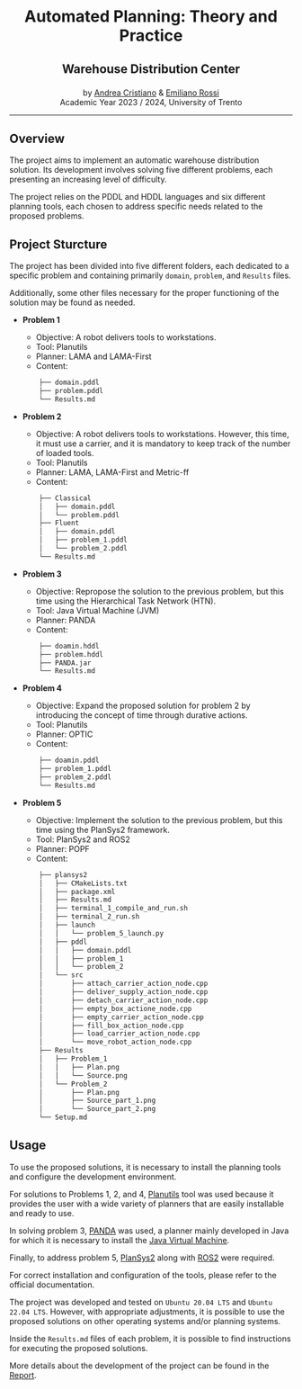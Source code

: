 <div align="center">
	<h1> Automated Planning: Theory and Practice </h1>
</div>

## <p align="center"> Warehouse Distribution Center </p>

<div align="center">
  	by <a href="https://github.com/andy295">Andrea Cristiano</a> & <a href="https://github.com/rossiemiliano">Emiliano Rossi</a>
	<br>
	Academic Year 2023 / 2024, University of Trento
</div>

---

## Overview

The project aims to implement an automatic warehouse distribution solution. Its development involves solving five different problems, each presenting an increasing level of difficulty.

The project relies on the PDDL and HDDL languages and six different planning tools, each chosen to address specific needs related to the proposed problems.

## Project Sturcture

The project has been divided into five different folders, each dedicated to a specific problem and containing primarily `domain`, `problem`, and `Results` files.

Additionally, some other files necessary for the proper functioning of the solution may be found as needed.

- **Problem 1**
	- Objective: A robot delivers tools to workstations.
	- Tool: Planutils
	- Planner: LAMA and LAMA-First
	- Content:
	```bash
		├── domain.pddl
		├── problem.pddl
		└── Results.md
	```

- **Problem 2**
	- Objective: A robot delivers tools to workstations. However, this time, it must use a carrier, and it is mandatory to keep track of the number of loaded tools.
	- Tool: Planutils
	- Planner: LAMA, LAMA-First and Metric-ff
	- Content:
	```bash
		├── Classical
		│   ├── domain.pddl
		│   └── problem.pddl
		├── Fluent
		│   ├── domain.pddl
		│   ├── problem_1.pddl
		│   └── problem_2.pddl
		└── Results.md
	```

- **Problem 3**
	- Objective: Repropose the solution to the previous problem, but this time using the Hierarchical Task Network (HTN).
	- Tool: Java Virtual Machine (JVM)
	- Planner: PANDA
	- Content:
	```bash
		├── doamin.hddl
		├── problem.hddl
		├── PANDA.jar
		└── Results.md
	```

- **Problem 4**
	- Objective: Expand the proposed solution for problem 2 by introducing the concept of time through durative actions.
	- Tool: Planutils
	- Planner: OPTIC
	- Content:
	```bash
		├── doamin.pddl
		├── problem_1.pddl
		├── problem_2.pddl
		└── Results.md
	```

- **Problem 5**
	- Objective: Implement the solution to the previous problem, but this time using the PlanSys2 framework.
	- Tool: PlanSys2 and ROS2
	- Planner: POPF
	- Content:
	```bash
		├── plansys2
		│   ├── CMakeLists.txt
		│   ├── package.xml
		│   ├── Results.md
		│   ├── terminal_1_compile_and_run.sh
		│   ├── terminal_2_run.sh
		│   ├── launch
		│   │   └── problem_5_launch.py
		│   ├── pddl
		│   │   ├── domain.pddl
		│   │   ├── problem_1
		│   │   └── problem_2
		│   └── src
		│       ├── attach_carrier_action_node.cpp
		│       ├── deliver_supply_action_node.cpp
		│       ├── detach_carrier_action_node.cpp
		│       ├── empty_box_actione_node.cpp
		│       ├── empty_carrier_action_node.cpp
		│       ├── fill_box_action_node.cpp
		│       ├── load_carrier_action_node.cpp
		│       └── move_robot_action_node.cpp
		├── Results
		│   ├── Problem_1
		│   │   ├── Plan.png
		│   │   └── Source.png
		│   └── Problem_2
		│       ├── Plan.png
		│       ├── Source_part_1.png
		│       └── Source_part_2.png
		└── Setup.md
	```

## Usage

To use the proposed solutions, it is necessary to install the planning tools and configure the development environment.

For solutions to Problems 1, 2, and 4, [Planutils](https://github.com/AI-Planning/planutils) tool was used because it provides the user with a wide variety of planners that are easily installable and ready to use.

In solving problem 3, [PANDA](https://www.uni-ulm.de/en/in/ki/research/software/panda/panda-planning-system/) was used, a planner mainly developed in Java for which it is necessary to install the [Java Virtual Machine](https://www.java.com/en/download/manual.jsp).

Finally, to address problem 5, [PlanSys2](https://github.com/PlanSys2/ros2_planning_system) along with [ROS2](https://docs.ros.org/en/humble/) were required.

For correct installation and configuration of the tools, please refer to the official documentation.

The project was developed and tested on `Ubuntu 20.04 LTS` and `Ubuntu 22.04 LTS`. However, with appropriate adjustments, it is possible to use the proposed solutions on other operating systems and/or planning systems.

Inside the `Results.md` files of each problem, it is possible to find instructions for executing the proposed solutions.

More details about the development of the project can be found in the [Report]().
